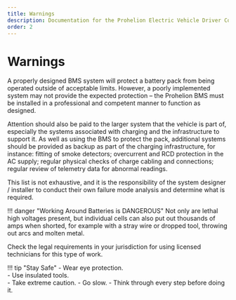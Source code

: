 ```yaml
---
title: Warnings
description: Documentation for the Prohelion Electric Vehicle Driver Controls
order: 2
---
```


# Warnings

A properly designed BMS system will protect a battery pack from being operated outside of acceptable limits.  However, a poorly implemented system may not provide the expected protection – the Prohelion BMS must be installed in a professional and competent manner to function as designed. 

Attention should also be paid to the larger system that the vehicle is part of, especially the systems associated with charging and the infrastructure to support it.  As well as using the BMS to protect the pack, additional systems should be provided as backup as part of the charging infrastructure, for instance: fitting of smoke detectors; overcurrent and RCD protection in the AC supply; regular physical checks of charge cabling and connections; regular review of telemetry data for abnormal readings.   

This list is not exhaustive, and it is the responsibility of the system designer / installer to conduct their own failure mode analysis and determine what is required. 

!!! danger "Working Around Batteries is DANGEROUS"
    Not only are lethal high voltages present, but individual cells can also put out thousands of amps when shorted, for example with a stray wire or dropped tool, throwing out arcs and molten metal. 

Check the legal requirements in your jurisdiction for using licensed technicians for this type of work.  <p> 

!!! tip "Stay Safe"
    - Wear eye protection.  
    - Use insulated tools.  
    - Take extreme caution.
    - Go slow. 
    - Think through every step before doing it. 